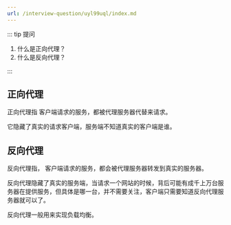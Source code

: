 ```yaml
---
url: /interview-question/uyl99uql/index.md
---
```

::: tip 提问

1. 什么是正向代理？
2. 什么是反向代理？

:::

## 正向代理

正向代理指 客户端请求的服务，都被代理服务器代替来请求。

它隐藏了真实的请求客户端，服务端不知道真实的客户端是谁。

## 反向代理

反向代理指， 客户端请求的服务，都会被代理服务器转发到真实的服务器。

反向代理隐藏了真实的服务端，当请求一个网站的时候，背后可能有成千上万台服务器在提供服务，但具体是哪一台，并不需要关注，客户端只需要知道反向代理服务器就可以了。

反向代理一般用来实现负载均衡。
